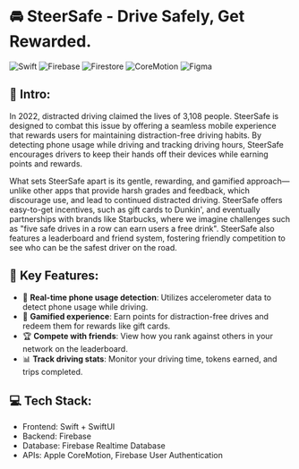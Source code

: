 # 🚘 SteerSafe - Drive Safely, Get Rewarded.
![Swift](https://img.shields.io/badge/swift-F54A2A?style=for-the-badge&logo=swift&logoColor=white)
![Firebase](https://img.shields.io/badge/firebase-%23039BE5.svg?style=for-the-badge&logo=firebase)
![Firestore](https://img.shields.io/badge/Firestore-%23FFCA28.svg?style=for-the-badge&logo=firebase&logoColor=white)
![CoreMotion](https://img.shields.io/badge/CoreMotion-%23000000.svg?style=for-the-badge&logo=apple&logoColor=white)
![Figma](https://img.shields.io/badge/figma-%23F24E1E.svg?style=for-the-badge&logo=figma&logoColor=white)



## 💭 Intro:
In 2022, distracted driving claimed the lives of 3,108 people. SteerSafe is designed to combat this issue by offering a seamless mobile experience that rewards users for maintaining distraction-free driving habits. By detecting phone usage while driving and tracking driving hours, SteerSafe encourages drivers to keep their hands off their devices while earning points and rewards.

What sets SteerSafe apart is its gentle, rewarding, and gamified approach—unlike other apps that provide harsh grades and feedback, which discourage use, and lead to continued distracted driving. SteerSafe offers easy-to-get incentives, such as gift cards to Dunkin', and eventually partnerships with brands like Starbucks, where we imagine challenges such as "five safe drives in a row can earn users a free drink". SteerSafe also features a leaderboard and friend system, fostering friendly competition to see who can be the safest driver on the road.

## 🔑 Key Features:
- 🚗 **Real-time phone usage detection**: Utilizes accelerometer data to detect phone usage while driving.
- 🎯 **Gamified experience**: Earn points for distraction-free drives and redeem them for rewards like gift cards.
- 🏆 **Compete with friends**: View how you rank against others in your network on the leaderboard.
- 📊 **Track driving stats**: Monitor your driving time, tokens earned, and trips completed.

## 💻 Tech Stack:
- Frontend: Swift + SwiftUI
- Backend: Firebase
- Database: Firebase Realtime Database
- APIs: Apple CoreMotion, Firebase User Authentication
